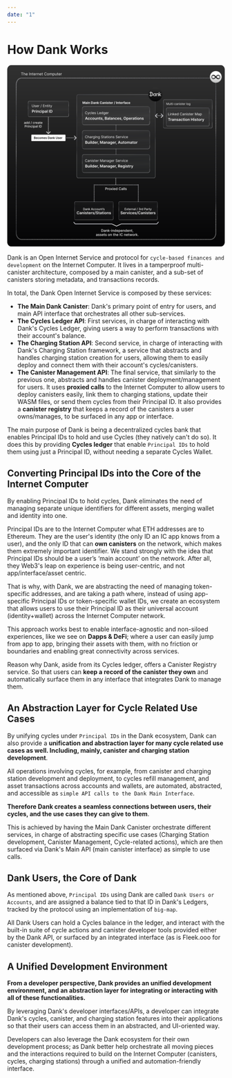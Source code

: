 ```yaml
---
date: "1"
---
```

# How Dank Works

![](imgs/architecture.svg)

Dank is an Open Internet Service and protocol for `cycle-based finances and development` on the Internet Computer. It lives in a tamperproof multi-canister architecture, composed by a main canister, and a sub-set of canisters storing metadata, and transactions records.

In total, the Dank Open Internet Service is composed by these services:

- **The Main Dank Canister**: Dank's primary point of entry for users, and main API interface that orchestrates all other sub-services.
- **The Cycles Ledger API**: First services, in charge of interacting with Dank's Cycles Ledger, giving users a way to perform transactions with their account's balance.
- **The Charging Station API**: Second service, in charge of interacting with Dank's Charging Station framework, a service that abstracts and handles charging station creation for users, allowing them to easily deploy and connect them with their account's cycles/canisters.
- **The Canister Management API**: The final service, that similarly to the previous one, abstracts and handles canister deployment/management for users. It uses **proxied calls** to the Internet Computer to allow users to deploy canisters easily, link them to charging stations, update their WASM files, or send them cycles from their Principal ID. It also provides a **canister registry** that keeps a record of the canisters a user owns/manages, to be surfaced in any app or interface.

The main purpose of Dank is being a decentralized cycles bank that enables Principal IDs to hold and use Cycles (they natively can't do so). It does this by providing **Cycles ledger** that enable `Principal IDs` to hold them using just a Principal ID, without needing a separate Cycles Wallet.

## Converting Principal IDs into the Core of the Internet Computer

By enabling Principal IDs to hold cycles, Dank eliminates the need of managing separate unique identifiers for different assets, merging wallet and identity into one.

Principal IDs are to the Internet Computer what ETH addresses are to Ethereum. They are the user's identity (the only ID an IC app knows from a user), and the only ID that can **own canisters** on the network, which makes them extremely important identifier. We stand strongly with the idea that Principal IDs should be a user’s ‘main account’ on the network. After all, they Web3's leap on experience is being user-centric, and not app/interface/asset centric.

That is why, with Dank, we are abstracting the need of managing token-specific addresses, and are taking a path where, instead of using app-specific Principal IDs or token-specific wallet IDs, we create an ecosystem that allows users to use their Principal ID as their universal account (identity+wallet) across the Internet Computer network.

This approach works best to enable interface-agnostic and non-siloed experiences, like we see on **Dapps & DeFi**; where a user can easily jump from app to app, bringing their assets with them, with no friction or boundaries and enabling great connectivity across services.

Reason why Dank, aside from its Cycles ledger, offers a Canister Registry service. So that users can **keep a record of the canister they own** and automatically surface them in any interface that integrates Dank to manage them.

## An Abstraction Layer for Cycle Related Use Cases

By unifying cycles under `Principal IDs` in the Dank ecosystem, Dank can also provide a **unification and abstraction layer for many cycle related use cases as well. Including, mainly, canister and charging station development**.

All operations involving cycles, for example, from canister and charging station development and deployment, to cycles refill management, and asset transactions across accounts and wallets, are automated, abstracted, and accessible as `simple API calls to the Dank Main Interface`. 

**Therefore Dank creates a seamless connections between users, their cycles, and the use cases they can give to them**.

This is achieved by having the Main Dank Canister orchestrate different services, in charge of abstracting specific use cases (Charging Station development, Canister Management, Cycle-related actions), which are then surfaced via Dank's Main API (main canister interface) as simple to use calls.

## Dank Users, the Core of Dank

As mentioned above, `Principal IDs` using Dank are called `Dank Users or Accounts`, and are assigned a balance tied to that ID in Dank's Ledgers, tracked by the protocol using an implementation of `big-map`.

All Dank Users can hold a Cycles balance in the ledger, and interact with the built-in suite of cycle actions and canister developer tools provided either by the Dank API, or surfaced by an integrated interface (as is Fleek.ooo for canister development).

## A Unified Development Environment

**From a developer perspective, Dank provides an unified development environment, and an abstraction layer for integrating or interacting with all of these functionalities.**

By leveraging Dank's developer interfaces/APIs, a developer can integrate Dank's cycles, canister, and charging station features into their applications so that their users can access them in an abstracted, and UI-oriented way.

Developers can also leverage the Dank ecosystem for their own development process; as Dank better help orchestrate all moving pieces and the interactions required to build on the Internet Computer (canisters, cycles, charging stations) through a unified and automation-friendly interface.
